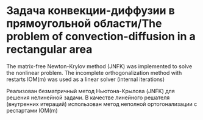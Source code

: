 # Задача конвекции-диффузии в прямоугольной области/The problem of convection-diffusion in a rectangular area
The matrix-free Newton-Krylov method (JNFK) was implemented to solve the nonlinear problem. The incomplete orthogonalization method with restarts IOM(m) was used as a linear solver (internal iterations)

Реализован безматричный метод Ньютона-Крылова (JNFK) для решения нелинейной задачи. В качестве линейного решателя (внутренних итераций) использован метод неполной ортогонализации с рестартами IOM(m)
